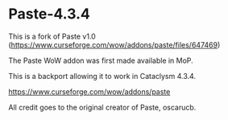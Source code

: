 # Paste-4.3.4
This is a fork of Paste v1.0 (https://www.curseforge.com/wow/addons/paste/files/647469)

The Paste WoW addon was first made available in MoP. 

This is a backport allowing it to work in Cataclysm 4.3.4.

https://www.curseforge.com/wow/addons/paste

All credit goes to the original creator of Paste, oscarucb.